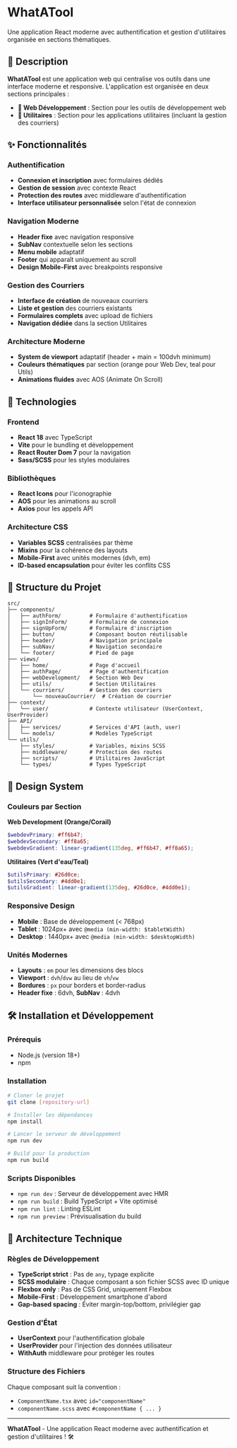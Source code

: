 # WhatATool

Une application React moderne avec authentification et gestion d'utilitaires organisée en sections thématiques.

## 🎯 Description

**WhatATool** est une application web qui centralise vos outils dans une interface moderne et responsive. L'application est organisée en deux sections principales :

- **🧡 Web Développement** : Section pour les outils de développement web
- **💙 Utilitaires** : Section pour les applications utilitaires (incluant la gestion des courriers)

## ✨ Fonctionnalités

### Authentification
- **Connexion et inscription** avec formulaires dédiés
- **Gestion de session** avec contexte React
- **Protection des routes** avec middleware d'authentification
- **Interface utilisateur personnalisée** selon l'état de connexion

### Navigation Moderne
- **Header fixe** avec navigation responsive
- **SubNav** contextuelle selon les sections
- **Menu mobile** adaptatif
- **Footer** qui apparaît uniquement au scroll
- **Design Mobile-First** avec breakpoints responsive

### Gestion des Courriers
- **Interface de création** de nouveaux courriers
- **Liste et gestion** des courriers existants
- **Formulaires complets** avec upload de fichiers
- **Navigation dédiée** dans la section Utilitaires

### Architecture Moderne
- **System de viewport** adaptatif (header + main = 100dvh minimum)  
- **Couleurs thématiques** par section (orange pour Web Dev, teal pour Utils)
- **Animations fluides** avec AOS (Animate On Scroll)

## 🚀 Technologies

### Frontend
- **React 18** avec TypeScript
- **Vite** pour le bundling et développement
- **React Router Dom 7** pour la navigation
- **Sass/SCSS** pour les styles modulaires

### Bibliothèques
- **React Icons** pour l'iconographie
- **AOS** pour les animations au scroll
- **Axios** pour les appels API

### Architecture CSS
- **Variables SCSS** centralisées par thème
- **Mixins** pour la cohérence des layouts
- **Mobile-First** avec unités modernes (dvh, em)
- **ID-based encapsulation** pour éviter les conflits CSS

## 📁 Structure du Projet

```
src/
├── components/
│   ├── authForm/         # Formulaire d'authentification
│   ├── signInForm/       # Formulaire de connexion
│   ├── signUpForm/       # Formulaire d'inscription
│   ├── button/           # Composant bouton réutilisable
│   ├── header/           # Navigation principale
│   ├── subNav/           # Navigation secondaire
│   └── footer/           # Pied de page
├── views/
│   ├── home/             # Page d'accueil
│   ├── authPage/         # Page d'authentification
│   ├── webDevelopment/   # Section Web Dev
│   ├── utils/            # Section Utilitaires
│   └── courriers/        # Gestion des courriers
│       └── nouveauCourrier/  # Création de courrier
├── context/
│   └── user/             # Contexte utilisateur (UserContext, UserProvider)
├── API/
│   ├── services/         # Services d'API (auth, user)
│   └── models/           # Modèles TypeScript
└── utils/
    ├── styles/           # Variables, mixins SCSS
    ├── middleware/       # Protection des routes
    ├── scripts/          # Utilitaires JavaScript
    └── types/            # Types TypeScript
```

## 🎨 Design System

### Couleurs par Section
**Web Development (Orange/Corail)**
```scss
$webdevPrimary: #ff6b47;
$webdevSecondary: #ff8a65;
$webdevGradient: linear-gradient(135deg, #ff6b47, #ff8a65);
```

**Utilitaires (Vert d'eau/Teal)**
```scss
$utilsPrimary: #26d0ce;
$utilsSecondary: #4dd0e1;  
$utilsGradient: linear-gradient(135deg, #26d0ce, #4dd0e1);
```

### Responsive Design
- **Mobile** : Base de développement (< 768px)
- **Tablet** : 1024px+ avec `@media (min-width: $tabletWidth)`
- **Desktop** : 1440px+ avec `@media (min-width: $desktopWidth)`

### Unités Modernes
- **Layouts** : `em` pour les dimensions des blocs
- **Viewport** : `dvh`/`dvw` au lieu de `vh`/`vw`
- **Bordures** : `px` pour borders et border-radius
- **Header fixe** : 6dvh, **SubNav** : 4dvh

## 🛠️ Installation et Développement

### Prérequis
- Node.js (version 18+)
- npm

### Installation
```bash
# Cloner le projet
git clone [repository-url]

# Installer les dépendances
npm install

# Lancer le serveur de développement
npm run dev

# Build pour la production
npm run build
```

### Scripts Disponibles
- `npm run dev` : Serveur de développement avec HMR
- `npm run build` : Build TypeScript + Vite optimisé
- `npm run lint` : Linting ESLint
- `npm run preview` : Prévisualisation du build

## 🔧 Architecture Technique

### Règles de Développement
- **TypeScript strict** : Pas de `any`, typage explicite
- **SCSS modulaire** : Chaque composant a son fichier SCSS avec ID unique
- **Flexbox only** : Pas de CSS Grid, uniquement Flexbox
- **Mobile-First** : Développement smartphone d'abord
- **Gap-based spacing** : Éviter margin-top/bottom, privilégier gap

### Gestion d'État
- **UserContext** pour l'authentification globale
- **UserProvider** pour l'injection des données utilisateur
- **WithAuth** middleware pour protéger les routes

### Structure des Fichiers
Chaque composant suit la convention :
- `ComponentName.tsx` avec `id="componentName"`
- `componentName.scss` avec `#componentName { ... }`

---

**WhatATool** - Une application React moderne avec authentification et gestion d'utilitaires ! 🛠️